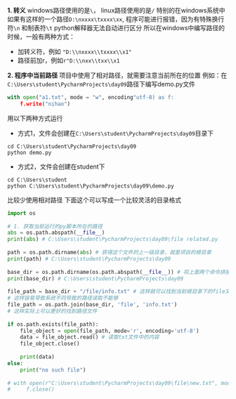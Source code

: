 **1. 转义**
windows路径使用的是`\`， linux路径使用的是`/`
特别的在windows系统中如果有这样的一个路径`D:\nxxxx\txxxx\xx`, 程序可能进行报错，因为有特殊换行符`\n` 和制表符`\t` python解释器无法自动进行区分
所以在windows中编写路径的时候，一般有两种方式：
- 加转义符，例如 `"D:\\nxxxx\\txxxx\\x1"`
- 路径前加r，例如`r"D:\\nxx\\txx\\x1`

**2. 程序中当前路径**
项目中使用了相对路径，就需要注意当前所在的位置
例如：在`C:\Users\student\PycharmProjects\day09`路径下编写demo.py文件
```python
with open("a1.txt", mode = "w", encoding"utf-8) as f:
	f.write("nihao")
```
用以下两种方式运行
- 方式1，文件会创建在`C:\Users\student\PycharmProjects\day09`目录下
```shell
cd C:\Users\student\PycharmProjects\day09
python demo.py
```

- 方式2，文件会创建在student下
```shell
cd C:\Users\student
python C:\Users\student\PycharmProjects\day09\demo.py
```

比较少使用相对路径
下面这个可以写成一个比较灵活的目录格式
```python
import os  
  
# 1. 获取当前运行的py脚本所在的路径  
abs = os.path.abspath(__file__)  
print(abs) # C:\Users\student\PycharmProjects\day09\file related.py  
  
path = os.path.dirname(abs) # 获得这个文件的上一级目录，就是项目的根目录  
print(path) # C:\Users\student\PycharmProjects\day09  
  
base_dir = os.path.dirname(os.path.abspath(__file__)) # 将上面两个命令拼接  
print(base_dir) # C:\Users\student\PycharmProjects\day09  
  
file_path = base_dir + "/file/info.txt" # 这样就可以找到当前根目录下的file文件中的txt文件  
# 这样容易导致系统不同导致的路径读取不能够  
file_path = os.path.join(base_dir, 'file', 'info.txt')  
# 这样实际上可以更好的找到路径文件  
  
if os.path.exists(file_path):  
    file_object = open(file_path, mode='r', encoding='utf-8')  
    data = file_object.read() # 读取txt文件中的内容  
    file_object.close()  
  
    print(data)  
else:  
    print("no such file")  
  
# with open(r"C:\Users\student\PycharmProjects\day09\file\new.txt", mode='r', encoding='utf-8') as f:  
#     f.close()
```

